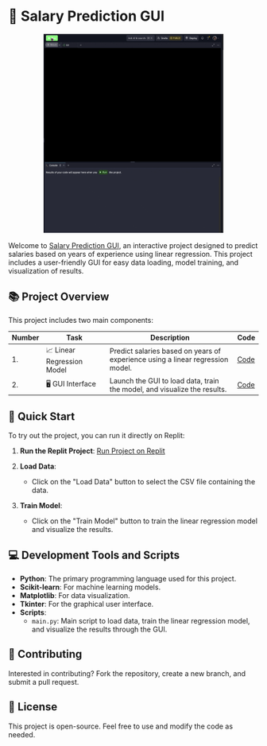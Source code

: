 # 💼 Salary Prediction GUI

<p align="center">
  <img src="https://github.com/itkrivoshei/BasicsOfMachineLearningAndVisualisation/blob/main/demo.gif" height="400">
</p>

Welcome to [Salary Prediction GUI](https://replit.com/@itkrivoshei/Basics-of-Machine-Learning-and-Visualisation), an interactive project designed to predict salaries based on years of experience using linear regression. This project includes a user-friendly GUI for easy data loading, model training, and visualization of results.

## 📚 Project Overview

This project includes two main components:

| Number | Task                        | Description                                                                               | Code                                                                                          |
| ------ | -------------------------- | ----------------------------------------------------------------------------------------- | --------------------------------------------------------------------------------------------- |
| 1.     | 📈 Linear Regression Model  | Predict salaries based on years of experience using a linear regression model.            | [Code](https://github.com/itkrivoshei/BasicsOfMachineLearningAndVisualisation/blob/main/main.py)  |
| 2.     | 🖥️ GUI Interface             | Launch the GUI to load data, train the model, and visualize the results.                   | [Code](https://github.com/itkrivoshei/BasicsOfMachineLearningAndVisualisation/blob/main/main.py)  |

## 🚀 Quick Start

To try out the project, you can run it directly on Replit:

1. **Run the Replit Project**:
   [Run Project on Replit](https://replit.com/@itkrivoshei/Basics-of-Machine-Learning-and-Visualisation)

2. **Load Data**:
   - Click on the "Load Data" button to select the CSV file containing the data.

3. **Train Model**:
   - Click on the "Train Model" button to train the linear regression model and visualize the results.

## 💻 Development Tools and Scripts

- **Python**: The primary programming language used for this project.
- **Scikit-learn**: For machine learning models.
- **Matplotlib**: For data visualization.
- **Tkinter**: For the graphical user interface.
- **Scripts**:
  - `main.py`: Main script to load data, train the linear regression model, and visualize the results through the GUI.

## 🤝 Contributing

Interested in contributing? Fork the repository, create a new branch, and submit a pull request.

## 📜 License

This project is open-source. Feel free to use and modify the code as needed.
